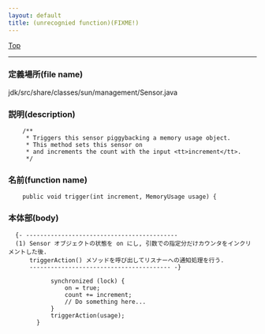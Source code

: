 ```yaml
---
layout: default
title: (unrecognied function)(FIXME!)
---
```

[Top](../index.html)

--- 
### 定義場所(file name)
jdk/src/share/classes/sun/management/Sensor.java
### 説明(description)

```
    /**
     * Triggers this sensor piggybacking a memory usage object.
     * This method sets this sensor on
     * and increments the count with the input <tt>increment</tt>.
     */
```

### 名前(function name)
```
    public void trigger(int increment, MemoryUsage usage) {
```

### 本体部(body)
```
  {- -------------------------------------------
  (1) Sensor オブジェクトの状態を on にし, 引数での指定分だけカウンタをインクリメントした後.
      triggerAction() メソッドを呼び出してリスナーへの通知処理を行う.
      ---------------------------------------- -}

	        synchronized (lock) {
	            on = true;
	            count += increment;
	            // Do something here...
	        }
	        triggerAction(usage);
	    }
	
```


